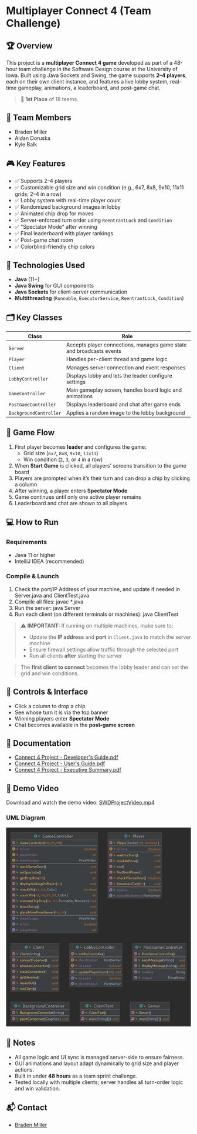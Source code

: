 # Multiplayer Connect 4 (Team Challenge)

## 🏆 Overview
This project is a **multiplayer Connect 4 game** developed as part of a 48-hour team challenge in the Software Design course at the University of Iowa. Built using Java Sockets and Swing, the game supports **2–4 players**, each on their own client instance, and features a live lobby system, real-time gameplay, animations, a leaderboard, and post-game chat.

> 🥇 **1st Place** of 18 teams.

## 👥 Team Members
- Braden Miller  
- Aidan Doruska  
- Kyle Balk  

## 🎮 Key Features
- ✅ Supports 2–4 players  
- ✅ Customizable grid size and win condition (e.g., 6x7, 8x8, 9x10, 11x11 grids; 2–4 in a row)  
- ✅ Lobby system with real-time player count  
- ✅ Randomized background images in lobby  
- ✅ Animated chip drop for moves  
- ✅ Server-enforced turn order using `ReentrantLock` and `Condition`  
- ✅ "Spectator Mode" after winning  
- ✅ Final leaderboard with player rankings  
- ✅ Post-game chat room  
- ✅ Colorblind-friendly chip colors  

## 🧪 Technologies Used
- **Java** (11+)  
- **Java Swing** for GUI components  
- **Java Sockets** for client-server communication  
- **Multithreading** (`Runnable`, `ExecutorService`, `ReentrantLock`, `Condition`)  

## 🗂️ Key Classes

| Class                 | Role                                                                 |
|----------------------|----------------------------------------------------------------------|
| `Server`             | Accepts player connections, manages game state and broadcasts events |
| `Player`             | Handles per-client thread and game logic                             |
| `Client`             | Manages server connection and event responses                        |
| `LobbyController`    | Displays lobby and lets the leader configure settings                |
| `GameController`     | Main gameplay screen, handles board logic and animations             |
| `PostGameController` | Displays leaderboard and chat after game ends                        |
| `BackgroundController` | Applies a random image to the lobby background                    |

## 🧩 Game Flow

1. First player becomes **leader** and configures the game:  
   - Grid size (`6x7`, `8x8`, `9x10`, `11x11`)  
   - Win condition (`2`, `3`, or `4` in a row)  
2. When **Start Game** is clicked, all players' screens transition to the game board  
3. Players are prompted when it’s their turn and can drop a chip by clicking a column  
4. After winning, a player enters **Spectator Mode**  
5. Game continues until only one active player remains  
6. Leaderboard and chat are shown to all players  

## 💻 How to Run

### Requirements
- Java 11 or higher  
- IntelliJ IDEA (recommended)

### Compile & Launch

1. Check the port/IP Address of your machine, and update if needed in Server.java and ClientTest.java
2. Compile all files: javac *.java
3. Run the server: java Server
4. Run each client (on different terminals or machines): java ClientTest

> ⚠️ **IMPORTANT:** If running on multiple machines, make sure to:
> - Update the **IP address** and **port** in `Client.java` to match the server machine  
> - Ensure firewall settings allow traffic through the selected port  
> - Run all clients **after** starting the server

> The **first client to connect** becomes the lobby leader and can set the grid and win conditions.

## 🧭 Controls & Interface

- Click a column to drop a chip  
- See whose turn it is via the top banner  
- Winning players enter **Spectator Mode**  
- Chat becomes available in the **post-game screen**

## 📄 Documentation
- [Connect 4 Project - Developer's Guide.pdf](./Connect%204%20Project%20-%20Developer's%20Guide.pdf)  
- [Connect 4 Project - User's Guide.pdf](./Connect%204%20Project%20-%20User's%20Guide.pdf)  
- [Connect 4 Project - Executive Summary.pdf](./Connect%204%20Project%20-%20Executive%20Summary.pdf)  


## 🎥 Demo Video

Download and watch the demo video:
[SWDProjectVideo.mp4](./docs/SWDProjectVideo.mp4)

### UML Diagram

![Connect4 UML](https://github.com/bradenmiller22/SoftwareDesign/blob/main/TeamChallenge/docs/UML_diagram.png)

## 🏁 Notes

- All game logic and UI sync is managed server-side to ensure fairness.  
- GUI animations and layout adapt dynamically to grid size and player actions.  
- Built in under **48 hours** as a team sprint challenge.  
- Tested locally with multiple clients; server handles all turn-order logic and win validation.

## 📬 Contact
- [Braden Miller](https://github.com/bradenmiller22)

